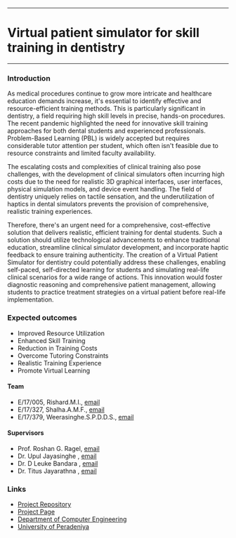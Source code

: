 ___
# Virtual patient simulator for skill training in dentistry
___
### Introduction

  As medical procedures continue to grow more intricate and healthcare education demands increase, it's essential to identify effective and resource-efficient training methods. This is particularly significant in dentistry, a field requiring high skill levels in precise, hands-on procedures. The recent pandemic highlighted the need for innovative skill training approaches for both dental students and experienced professionals. Problem-Based Learning (PBL) is widely accepted but requires considerable tutor attention per student, which often isn't feasible due to resource constraints and limited faculty availability.

The escalating costs and complexities of clinical training also pose challenges, with the development of clinical simulators often incurring high costs due to the need for realistic 3D graphical interfaces, user interfaces, physical simulation models, and device event handling. The field of dentistry uniquely relies on tactile sensation, and the underutilization of haptics in dental simulators prevents the provision of comprehensive, realistic training experiences.

Therefore, there's an urgent need for a comprehensive, cost-effective solution that delivers realistic, efficient training for dental students. Such a solution should utilize technological advancements to enhance traditional education, streamline clinical simulator development, and incorporate haptic feedback to ensure training authenticity. The creation of a Virtual Patient Simulator for dentistry could potentially address these challenges, enabling self-paced, self-directed learning for students and simulating real-life clinical scenarios for a wide range of actions. This innovation would foster diagnostic reasoning and comprehensive patient management, allowing students to practice treatment strategies on a virtual patient before real-life implementation.

### Expected outcomes

- Improved Resource Utilization
- Enhanced Skill Training 
- Reduction in Training Costs
- Overcome Tutoring Constraints
- Realistic Training Experience
- Promote Virtual Learning

#### Team

- E/17/005, Rishard.M.I., [email](mailto:e17005@eng.pdn.ac.lk)
- E/17/327, Shalha.A.M.F., [email](mailto:e17327@eng.pdn.ac.lk)
- E/17/379, Weerasinghe.S.P.D.D.S., [email](mailto:e17379@eng.pdn.ac.lk)

#### Supervisors

- Prof. Roshan G. Ragel, [email](mailto:roshanr@eng.pdn.ac.lk)
- Dr. Upul Jayasinghe , [email](mailto:upuljm@eng.pdn.ac.lk)
- Dr. D Leuke Bandara , [email](mailto:dhanulb@dental.pdn.ac.lk)
- Dr. Titus Jayarathna , [email](mailto:titus@eng.pdn.ac.lk)

### Links

[//]: # ( NOTE: EDIT THIS LINKS WITH YOUR REPO DETAILS )

- [Project Repository](https://github.com/cepdnaclk/e17-4yp-Virtual-Patient-Simulator-for-Skill-Training-in-Dentistry)
- [Project Page](https://cepdnaclk.github.io/e17-4yp-Virtual-Patient-Simulator-for-Skill-Training-in-Dentistry)
- [Department of Computer Engineering](http://www.ce.pdn.ac.lk/)
- [University of Peradeniya](https://eng.pdn.ac.lk/)


